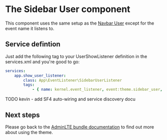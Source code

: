# The Sidebar User component

This component uses the same setup as the [Navbar User](navbar_user.md) except for the event name it listens to.

## Service defintion

Just add the following tag to your UserShowListener definition in the services.xml and you're good to go:
```yaml
services:
    app.show_user_listener:
        class: App\EventListener\SidebarUserListener
        tags:
            - { name: kernel.event_listener, event:theme.sidebar_user, method:onShowUser }
```

TODO kevin - add SF4 auto-wiring and service discovery docu

## Next steps

Please go back to the [AdminLTE bundle documentation](README.md) to find out more about using the theme.
